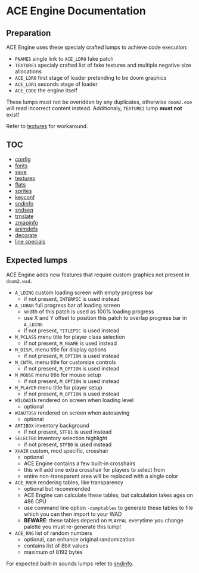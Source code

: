 # ACE Engine Documentation

## Preparation

ACE Engine uses these specialy crafted lumps to achieve code execution:

- `PNAMES` single link to `ACE_LDR0` fake patch
- `TEXTURE1` specialy crafted list of fake textures and multiple negative size allocations
- `ACE_LDR0` first stage of loader pretending to be doom graphics
- `ACE_LDR1` seconds stage of loader
- `ACE_CODE` the engine itself

These lumps must not be overidden by any duplicates, otherwise `doom2.exe` will read incorrect content instead.
Additionaly, `TEXTURE2` lump **must not** exist!

Refer to [textures](textures.md) for workaround.

## TOC

- [config](config.md)
- [fonts](fonts.md)
- [save](save.md)
- [textures](textures.md)
- [flats](flats.md)
- [sprites](sprites.md)
- [keyconf](keyconf.md)
- [sndinfo](sndinfo.md)
- [sndseq](sndseq.md)
- [trnslate](trnslate.md)
- [zmapinfo](zmapinfo.md)
- [animdefs](animdefs.md)
- [decorate](decorate.md)
- [line specials](lnspec.md)

## Expected lumps

ACE Engine adds new features that require custom graphics not present in `doom2.wad`.

- `A_LDING` custom loading screen with empty progress bar
  - if not present, `INTERPIC` is used instead
- `A_LDBAR` full progress bar of loading screen
  - width of this patch is used as 100% loading progress
  - use X and Y offset to position this patch to overlap progress bar in `A_LDING`
  - if not present, `TITLEPIC` is used instead
- `M_PCLASS` menu title for player class selection
  - if not present, `M_NGAME` is used instead
- `M_DISPL` menu title for display options
  - if not present, `M_OPTION` is used instead
- `M_CNTRL` menu title for customize controls
  - if not present, `M_OPTION` is used instead
- `M_MOUSE` menu title for mouse setup
  - if not present, `M_OPTION` is used instead
- `M_PLAYER` menu title for player setup
  - if not present, `M_OPTION` is used instead
- `WILOADIN` rendered on screen when loading level
  - optional
- `WIAUTOSV` rendered on screen when autosaving
  - optional
- `ARTIBOX` inventory background
  - if not present, `STFB1` is used instead
- `SELECTBO` inventory selection highlight
  - if not present, `STFB0` is used instead
- `XHAIR` custom, mod specific, crosshair
  - optional
  - ACE Engine contains a few built-in crosshairs
  - this will add one extra crosshair for players to select from
  - entire non-transparent area will be replaced with a single color
- `ACE_RNDR` rendering tables, like transparency
  - optional but recommended
  - ACE Engine can calculate these tables, but calculation takes ages on 486 CPU
  - use command line option `-dumptables` to generate these tables to file which you can then import to your WAD
  - **BEWARE**: these tables depend on `PLAYPAL` everytime you change palette you must re-generate this lump!
- `ACE_RNG` list of random numbers
  - optional, can enhance original randomization
  - contains list of 8bit values
  - maximum of 8192 bytes

For expected built-in sounds lumps refer to [sndinfo](sndinfo.md).